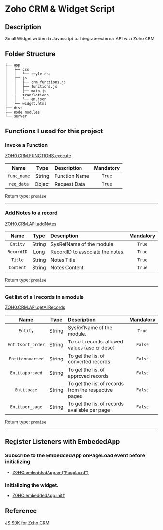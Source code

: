 # Zoho CRM & Widget Script

## Description

Small Widget written in Javascript to integrate external API with Zoho CRM

## Folder Structure

    ├── app
    │   ├── css
    │   │   └── style.css
    │   ├── js
    │   │   ├── crm_functions.js
    │   │   ├── functions.js
    │   │   ├── main.js
    │   ├── translations
    │   │   └── en.json
    │   └── widget.html
    ├── dist
    ├── node_modules
    └── server


## Functions I used for this project

### Invoke a Function
[ZOHO.CRM.FUNCTIONS.execute](https://help.zwidgets.com/help/latest/ZOHO.CRM.FUNCTIONS.html)

|   Name    |  Type  |  Description  | Mandatory |
|:---------:|:------:|:-------------|:---------:|
| `func_name` | String | Function Name |   `True`    |
| `req_data`  | Object | Request Data  |   `True`    |

Return type: `promise`

---

### Add Notes to a record
[ZOHO.CRM.API.addNotes](https://help.zwidgets.com/help/latest/ZOHO.CRM.API.html#.addNotes)


| Name     | Type   | Description                      | Mandatory |
|:--------:|:------:|:--------------------------------|:---------:|
| `Entity`   | String | SysRefName of the module.        | `True`      |
| `RecordID` | Long   | RecordID to associate the notes. | `True`      |
| `Title`    | String | Notes Title                      | `True`      |
| `Content`  | String | Notes Content                    | `True`      |

Return type: `promise`

---

### Get list of all records in a module
[ZOHO.CRM.API.getAllRecords](https://help.zwidgets.com/help/latest/ZOHO.CRM.API.html#.getAllRecords)

|       Name        |  Type  |                 Description                          | Mandatory |
|:-----------------:|:------:|:----------------------------------------------------|:---------:|
|     `Entity`      | String |                  SysRefName of the module.           |   `True`    |
| `Entitsort_order` | String |    To sort records. allowed values {asc or desc}     |   `False`   |
| `Entitconverted`  | String |         To get the list of converted records         |   `False`   |
|  `Entitapproved`  | String |         To get the list of approved records          |   `False`   |
|    `Entitpage`    | String | To get the list of records from the respective pages |   `False`   |
|  `Entitper_page`  | String |    To get the list of records available per page     |   `False`   |

Return type: `promise`

---

##  Register Listeners with EmbededApp
### Subscribe to the EmbeddedApp onPageLoad event before initializing
- [ZOHO.embeddedApp.on("PageLoad")](https://help.zwidgets.com/help/latest/index.html)

### Initializing the widget.
- [ZOHO.embeddedApp.init()](https://help.zwidgets.com/help/latest/index.html)



## Reference
[JS SDK for Zoho CRM](https://help.zwidgets.com/help/latest/index.html)
